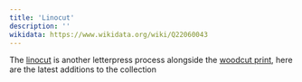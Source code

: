 ```yaml
---
title: 'Linocut'
description: ''
wikidata: https://www.wikidata.org/wiki/Q22060043
---
```


The [linocut](https://en.wikipedia.org/wiki/Linocut) is another letterpress process alongside the [woodcut print](/en/tags/WoodblockPrint), here are the latest additions to the collection
